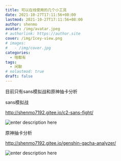 ```yaml
---
title: 可以在线使用的几个小工具
date: 2021-10-27T17:11:56+08:00
lastmod: 2021-10-27T17:11:56+08:00
author: shenmo
avatar: /img/avatar.jpeg
# authorlink: https://author.site
cover: /img/Icey-view.png
# images:
#   - /img/cover.jpg
categories:
  - 啥都有
tags:
  - 闲聊
# nolastmod: true
draft: false
---
```


目前只有sans模拟战和原神抽卡分析

<!--more-->

sans模拟战

http://shenmo7192.gitee.io/c2-sans-fight/

![enter description here](https://gitee.com/shenmo7192/shenmo-map-bed/raw/master/小书匠/1635326244306.png)

原神抽卡分析

http://shenmo7192.gitee.io/genshin-gacha-analyzer/

![enter description here](https://gitee.com/shenmo7192/shenmo-map-bed/raw/master/小书匠/1635326198739.png)